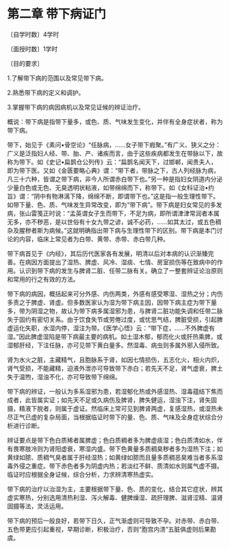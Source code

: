 # 第二章 带下病证门

〔自学时数〕4学时

〔面授时数〕1学时

〔目的要求〕

1.了解带下病的范围以及常见带下病。

2.熟悉带下病的定义和调护。

3.掌握带下病的病因病机以及常见证候的辨证治疗。

概说：带下病是指带下量多，或色、质、气味发生变化，并伴有全身症状者，称为带下病。

带下，始见于《素问•骨空论》“任脉病，……女子带下瘕聚。”有广义、狭义之分：广义是泛指妇人经、带、胎、产、诸疾而言，由于这些疾病都发生在带脉以下，故称为带下。如《史记•扁鹊仓公列传》云：“扁鹊名闻天下，过邯郸，闻贵夫人，即为带下医。又如《金匮要略心典》谓：“带下者，带脉之下，古人列经脉为病，凡三十六种，皆谓之带下病，非今人所谓赤白带下也。”另一种是指妇女阴道内分泌少量白色或无色、无臭透明状粘液，如带绵绵而下，称带下。如《女科证治•约旨》谓：“阴中有物淋漓下降，绵绵不断，即谓带下也。”这是指一般生理性带下。如带下量、色、质、气味发生异常改变，即为“带下病”。带下病是妇女常见的多发病，张山雷笺正时说：“孟英谓女子生而带下，不足为病，即所谓津津常润者本属无多，亦不秽恶，是以世俗有十女九带之谚，诚不必药，……如其太过，或五色稠杂及腥秽者斯为病候。”这就明确指出带下病与生理性带下的区别。带下病是本门讨论的内容，临床上常见者为白带、黄带、赤带、赤白带几种。

带下病首见于《内经》，其后历代医家各有发展，明清以后对本病的认识渐臻完善。在病因方面提出了湿热、脾虚、风冷、湿痰、七情、房室损伤等在致病中的作用。认识到带下病的发生与脾肾二脏、任带二脉有关。确立了一整套辨证论治原则和常用的行之有效的方法。

带下病的病因，概括起来可分外感、内伤两类，外感有感受寒湿、湿热之分；内伤多责之于脾虚、肾虚。但多数医家认为湿为带下病主因，因带下病主症为带下量多，带为阴湿之物，故认为带下病多属湿邪为患，与脾肾二脏功能失调和任带二脉失于固约有密切关系。由于饮食失节或劳倦过度，或忧思气结，脾脏受损，引起脾虚运化失职，水湿内停，湿注为带。《医学心悟》云：“带下症，……不外脾虚有湿。”因此脾虚湿陷是带下病最主要的病机。如土湿木郁，郁而化火或肝热乘脾，或湿郁肝经，下注任脉，亦可见带下黄白量多。然湿毒、病虫则多属外邪入侵所致。

肾为水火之脏，主藏精气，且胞脉系于肾，如因七情损伤，五志化火，相火内炽，肾气受损，不能藏精，迫液外泄亦可导致带下赤白；若先天不足，肾气虚衰，脾土失于温煦，湿浊不化，亦可导致带下绵绵。

带下病的辨证，一般认为多系湿邪为患，若湿郁化热或外感湿热、湿毒蕴结下焦而成者，此皆属实证；如先天不足或久病伤及脾肾，脾失健运，湿浊下注，肾失固摄，精液下脱者，则属于虚证。然临床上常可见到脾肾两虚，复感湿热，或湿热未尽正气已虚的复杂局面，当根据临证时带下的量、色、质、气味及全身症状综合分析进行诊断。

辨证要点是带下色白质稀者属脾虚；色白质稠者多为脾虚痰湿；色白质清如水，伴有畏寒肢冷则为肾阳虚衰，寒湿内盛。带下色黄量多质稠臭秽者多为湿热下注；如黄绿如脓、质稠气臭者属于肝经湿热；如黄绿如脓而且量多质稠恶臭难当者多系湿毒外侵之重症。带下赤色者多为阴虚内热；若淡红不鲜、质清如水则属气虚不摄。临证时应根据全身证候，综合分析，力求辨清寒热虚实。

带下病的治疗以治湿为主，主要根据带下量、色、质的变化，结合其它症状，辨其虚实寒热，分别选用清热利湿、泻火解毒、健脾燥湿、疏肝理脾、滋肾涩精、温肾固摄等法，灵活运用。

带下病的预后一般良好，若带下日久，正气渐虚则可导致不孕。对赤带、赤白带、五色带更应引起重视，早期诊断，积极治疗，否则“胞宫内溃”五脏俱虚则后果勘虞。
